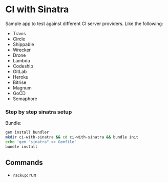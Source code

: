 # CI with Sinatra

Sample app to test against different CI server providers. Like the following:

- Travis
- Circle
- Shippable
- Wrecker
- Drone
- Lambda
- Codeship
- GitLab
- Heroku
- Bitrise
- Magnum
- GoCD
- Semaphore

### Step by step sinatra setup

Bundle:
``` sh
gem install bundler
mkdir ci-with-sinatra && cd ci-with-sinatra && bundle init
echo 'gem "sinatra" >> Gemfile'
bundle install
```

## Commands

- `rackup`: run
